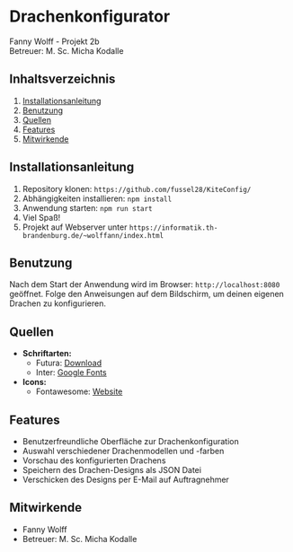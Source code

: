 # Drachenkonfigurator
Fanny Wolff - Projekt 2b  
Betreuer: M. Sc. Micha Kodalle

## Inhaltsverzeichnis
1. [Installationsanleitung](#installationsanleitung)
2. [Benutzung](#benutzung)
3. [Quellen](#quellen)
4. [Features](#features)
5. [Mitwirkende](#mitwirkende)

## Installationsanleitung
1. Repository klonen: `https://github.com/fussel28/KiteConfig/`
2. Abhängigkeiten installieren: `npm install`
3. Anwendung starten: `npm run start`
4. Viel Spaß!
5. Projekt auf Webserver unter `https://informatik.th-brandenburg.de/~wolffann/index.html`

## Benutzung
Nach dem Start der Anwendung wird im Browser: `http://localhost:8080` geöffnet. Folge den Anweisungen auf dem Bildschirm, um deinen eigenen Drachen zu konfigurieren.

## Quellen
- **Schriftarten:**
  - Futura: [Download](https://unblast.com/download/7086/)
  - Inter: [Google Fonts](https://fonts.google.com/specimen/Inter)
- **Icons:**
  - Fontawesome: [Website](https://fontawesome.com/)

## Features
- Benutzerfreundliche Oberfläche zur Drachenkonfiguration
- Auswahl verschiedener Drachenmodellen und -farben
- Vorschau des konfigurierten Drachens
- Speichern des Drachen-Designs als JSON Datei
- Verschicken des Designs per E-Mail auf Auftragnehmer

## Mitwirkende
- Fanny Wolff
- Betreuer: M. Sc. Micha Kodalle
